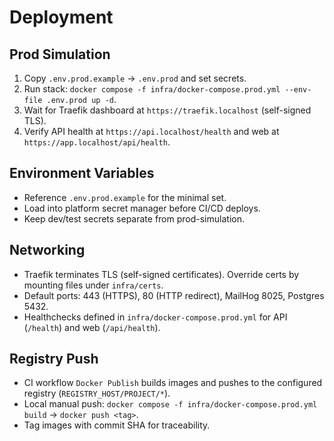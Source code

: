 # Deployment

## Prod Simulation
1. Copy `.env.prod.example` → `.env.prod` and set secrets.
2. Run stack: `docker compose -f infra/docker-compose.prod.yml --env-file .env.prod up -d`.
3. Wait for Traefik dashboard at `https://traefik.localhost` (self-signed TLS).
4. Verify API health at `https://api.localhost/health` and web at `https://app.localhost/api/health`.

## Environment Variables
- Reference `.env.prod.example` for the minimal set.
- Load into platform secret manager before CI/CD deploys.
- Keep dev/test secrets separate from prod-simulation.

## Networking
- Traefik terminates TLS (self-signed certificates). Override certs by mounting files under `infra/certs`.
- Default ports: 443 (HTTPS), 80 (HTTP redirect), MailHog 8025, Postgres 5432.
- Healthchecks defined in `infra/docker-compose.prod.yml` for API (`/health`) and web (`/api/health`).

## Registry Push
- CI workflow `Docker Publish` builds images and pushes to the configured registry (`REGISTRY_HOST/PROJECT/*`).
- Local manual push: `docker compose -f infra/docker-compose.prod.yml build` → `docker push <tag>`.
- Tag images with commit SHA for traceability.
